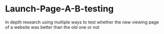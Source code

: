# Launch-Page-A-B-testing
In depth research using multiple ways to test whether the new viewing page of a website was better than the old one or not
